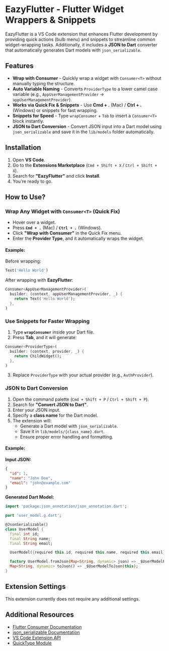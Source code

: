 # EazyFlutter - Flutter Widget Wrappers & Snippets

EazyFlutter is a VS Code extension that enhances Flutter development by providing quick actions (bulb menu) and snippets to streamline common widget-wrapping tasks. Additionally, it includes a **JSON to Dart** converter that automatically generates Dart models with `json_serializable`.

## Features

- **Wrap with Consumer<T>** - Quickly wrap a widget with `Consumer<T>` without manually typing the structure.
- **Auto Variable Naming** - Converts `ProviderType` to a lower camel case variable (e.g., `AppUserManagementProvider` → `appUserManagementProvider`).
- **Works via Quick Fix & Snippets** - Use **Cmd + .** (Mac) / **Ctrl + .** (Windows) or snippets for fast wrapping.
- **Snippets for Speed** - Type `wrapConsumer` + `Tab` to insert a `Consumer<T>` block instantly.
- **JSON to Dart Conversion** - Convert JSON input into a Dart model using `json_serializable` and save it in the `lib/models` folder automatically.

## Installation

1. Open **VS Code**.
2. Go to the **Extensions Marketplace** (`Cmd + Shift + X` / `Ctrl + Shift + X`).
3. Search for **"EazyFlutter"** and click **Install**.
4. You're ready to go.

## How to Use?

### Wrap Any Widget with `Consumer<T>` (Quick Fix)

- Hover over a widget.
- Press **`Cmd + .`** (Mac) / **`Ctrl + .`** (Windows).
- Click **"Wrap with Consumer<T>"** in the Quick Fix menu.
- Enter the **Provider Type**, and it automatically wraps the widget.

#### Example:
Before wrapping:
```dart
Text('Hello World')
```
After wrapping with **EazyFlutter**:
```dart
Consumer<AppUserManagementProvider>(
  builder: (context, appUserManagementProvider, _) {
    return Text('Hello World');
  },
)
```

### Use Snippets for Faster Wrapping

1. Type **`wrapConsumer`** inside your Dart file.
2. Press **Tab**, and it will generate:
```dart
Consumer<ProviderType>(
  builder: (context, provider, _) {
    return ChildWidget();
  },
)
```
3. Replace `ProviderType` with your actual provider (e.g., `AuthProvider`).

### JSON to Dart Conversion

1. Open the command palette (`Cmd + Shift + P` / `Ctrl + Shift + P`).
2. Search for **"Convert JSON to Dart"**.
3. Enter your JSON input.
4. Specify a **class name** for the Dart model.
5. The extension will:
   - Generate a Dart model with `json_serializable`.
   - Save it in `lib/models/{class_name}.dart`.
   - Ensure proper error handling and formatting.

#### Example:
**Input JSON:**
```json
{
  "id": 1,
  "name": "John Doe",
  "email": "john@example.com"
}
```

**Generated Dart Model:**
```dart
import 'package:json_annotation/json_annotation.dart';

part 'user_model.g.dart';

@JsonSerializable()
class UserModel {
  final int id;
  final String name;
  final String email;

  UserModel({required this.id, required this.name, required this.email});

  factory UserModel.fromJson(Map<String, dynamic> json) => _$UserModelFromJson(json);
  Map<String, dynamic> toJson() => _$UserModelToJson(this);
}
```

## Extension Settings

This extension currently does not require any additional settings.

## Additional Resources

- [Flutter Consumer Documentation](https://pub.dev/documentation/provider/latest/provider/Consumer-class.html)
- [json_serializable Documentation](https://pub.dev/packages/json_serializable)
- [VS Code Extension API](https://code.visualstudio.com/api)
- [QuickType Module](https://www.npmjs.com/package/quicktype)

